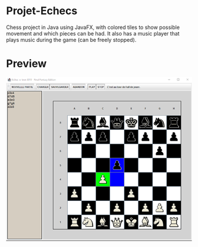 # Projet-Echecs
Chess project in Java using JavaFX, with colored tiles to show possible movement and which pieces can be had. It also has a music player that plays music during the game (can be freely stopped).

# Preview

![Chess preview](https://github.com/Belouarrak/Projet-Echecs/blob/master/Previews/ChessPreview.png)